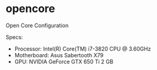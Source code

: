 # opencore
Open Core Configuration

Specs: 
- Processor: Intel(R) Core(TM) i7-3820 CPU @ 3.60GHz
- Motherboard: Asus Sabertooth X79
- GPU: NVIDIA GeForce GTX 650 Ti 2 GB
